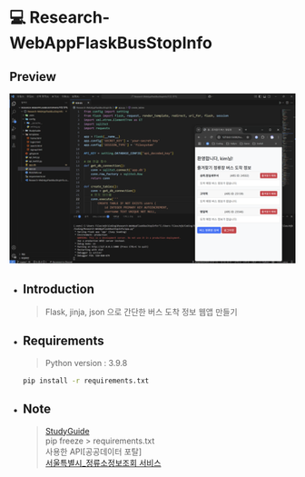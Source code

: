 # 💻 Research-WebAppFlaskBusStopInfo

## Preview

![Preview](./Preview.png)

- ## Introduction

    > Flask, jinja, json 으로 간단한 버스 도착 정보 웹앱 만들기

- ## Requirements  

    > Python version : 3.9.8

    ```cmd
    pip install -r requirements.txt
    ```

- ## Note

    > [StudyGuide](./StudyGuide/StudyGuide.md)  
    > pip freeze > requirements.txt  
    > 사용한 API[공공데이터 포탈]  
    > [서울특별시_정류소정보조회 서비스](https://www.data.go.kr/data/15000303/openapi.do)  
